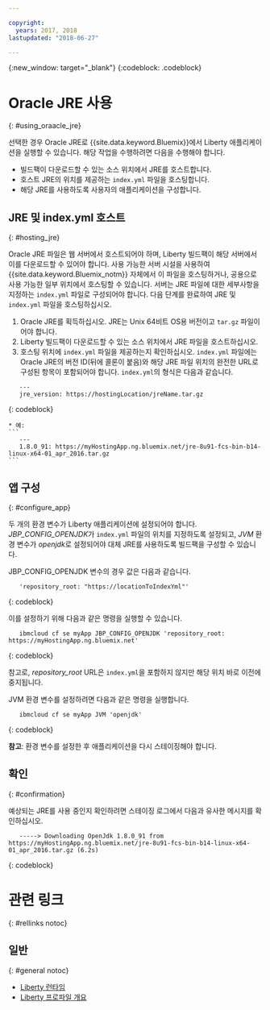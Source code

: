 ```yaml
---

copyright:
  years: 2017, 2018
lastupdated: "2018-06-27"

---
```


{:new_window: target="_blank"}
{:codeblock: .codeblock}

# Oracle JRE 사용
{: #using_oraacle_jre}

선택한 경우 Oracle JRE로 {{site.data.keyword.Bluemix}}에서 Liberty 애플리케이션을 실행할 수 있습니다.  해당 작업을 수행하려면 다음을 수행해야 합니다.
* 빌드팩이 다운로드할 수 있는 소스 위치에서 JRE를 호스트합니다.
* 호스트 JRE의 위치를 제공하는 `index.yml` 파일을 호스팅합니다.
* 해당 JRE를 사용하도록 사용자의 애플리케이션을 구성합니다.

## JRE 및 index.yml 호스트
{: #hosting_jre}

Oracle JRE 파일은 웹 서버에서 호스트되어야 하며, Liberty 빌드팩이 해당 서버에서 이를 다운로드할 수 있어야 합니다. 사용 가능한 서버 시설을 사용하여 {{site.data.keyword.Bluemix_notm}} 자체에서 이 파일을 호스팅하거나, 공용으로 사용 가능한 일부 위치에서 호스팅할 수 있습니다.  서버는 JRE 파일에 대한 세부사항을 지정하는 `index.yml` 파일로 구성되어야 합니다. 다음 단계를 완료하여 JRE 및 `index.yml` 파일을 호스팅하십시오.
  1. Oracle JRE를 획득하십시오.  JRE는 Unix 64비트 OS용 버전이고 `tar.gz` 파일이어야 합니다.
  2. Liberty 빌드팩이 다운로드할 수 있는 소스 위치에서 JRE 파일을 호스트하십시오.
  3. 호스팅 위치에 `index.yml` 파일을 제공하는지 확인하십시오. `index.yml` 파일에는 Oracle JRE의 버전 ID(뒤에 콜론이 붙음)와 해당 JRE 파일 위치의 완전한 URL로 구성된 항목이 포함되어야 합니다. `index.yml`의 형식은 다음과 같습니다.
```
   ---
   jre_version: https://hostingLocation/jreName.tar.gz
```
{: codeblock}

    * 예:
    ```
       ---
       1.8.0_91: https://myHostingApp.ng.bluemix.net/jre-8u91-fcs-bin-b14-linux-x64-01_apr_2016.tar.gz
    ```

## 앱 구성
{: #configure_app}

두 개의 환경 변수가 Liberty 애플리케이션에 설정되어야 합니다. *JBP_CONFIG_OPENJDK*가 `index.yml` 파일의 위치를 지정하도록 설정되고, *JVM* 환경 변수가 *openjdk*로 설정되어야 대체 JRE를 사용하도록 빌드팩을 구성할 수 있습니다.

JBP_CONFIG_OPENJDK 변수의 경우 값은 다음과 같습니다.
```
   'repository_root: "https://locationToIndexYml"'
```
{: codeblock}

이를 설정하기 위해 다음과 같은 명령을 실행할 수 있습니다.
```
   ibmcloud cf se myApp JBP_CONFIG_OPENJDK 'repository_root: https://myHostingApp.ng.bluemix.net'
```
{: codeblock}

참고로, *repository_root* URL은 `index.yml`을 포함하지 않지만 해당 위치 바로 이전에 중지됩니다.

JVM 환경 변수를 설정하려면 다음과 같은 명령을 실행합니다.
```
   ibmcloud cf se myApp JVM 'openjdk'
```
{: codeblock}

**참고**: 환경 변수를 설정한 후 애플리케이션을 다시 스테이징해야 합니다.

## 확인
{: #confirmation}

예상되는 JRE를 사용 중인지 확인하려면 스테이징 로그에서 다음과 유사한 메시지를 확인하십시오.
```
   -----> Downloading OpenJdk 1.8.0_91 from https://myHostingApp.ng.bluemix.net/jre-8u91-fcs-bin-b14-linux-x64-01_apr_2016.tar.gz (6.2s)
```
{: codeblock}

# 관련 링크
{: #rellinks notoc}
## 일반
{: #general notoc}
* [Liberty 런타임](index.html)
* [Liberty 프로파일 개요](https://www.ibm.com/support/knowledgecenter/SSEQTP_liberty/com.ibm.websphere.wlp.doc/ae/cwlp_about.html)
